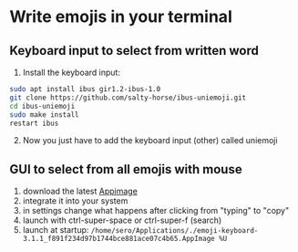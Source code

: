 # Write emojis in your terminal

## Keyboard input to select from written word

1. Install the keyboard input:

```bash
sudo apt install ibus gir1.2-ibus-1.0
git clone https://github.com/salty-horse/ibus-uniemoji.git
cd ibus-uniemoji
sudo make install
restart ibus
```

2. Now you just have to add the keyboard input (other) called uniemoji

## GUI to select from all emojis with mouse

1. download the latest [Appimage]
1. integrate it into your system
1. in settings change what happens after clicking from "typing" to "copy"
1. launch with ctrl-super-space or ctrl-super-f (search)
1. launch at startup: `/home/sero/Applications/./emoji-keyboard-3.1.1_f891f234d97b1744bce881ace07c4b65.AppImage %U`

[Appimage]: <https://github.com/OzymandiasTheGreat/emoji-keyboard/releases>
